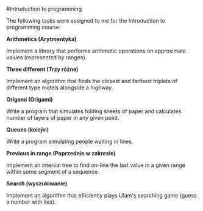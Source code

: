 #Intruduction to programming

The following tasks were assigned to me for the Introduction to programming course:

**Arithmetics (Arytmentyka)**

Implement a library that performs arithmetic operations on approximate values (represented by ranges).

**Three different (Trzy różne)**

Implement an algorithm that finds the closest and farthest triplets of different type motels alongside a highway.

**Origami (Origami)**

Write a program that simulates folding sheets of paper and calculates number of layers of paper in any given point.

**Queues (kolejki)**

Write a program simulating people waiting in lines.

**Previous in range (Poprzednie w zakresie)**

Implement an interval tree to find on-line the last value in a given range within some segment of a sequence.

**Search (wyszukiwanie)**

Implement an algorithm that efiiciently plays Ulam's searching game (guess a number with lies).
